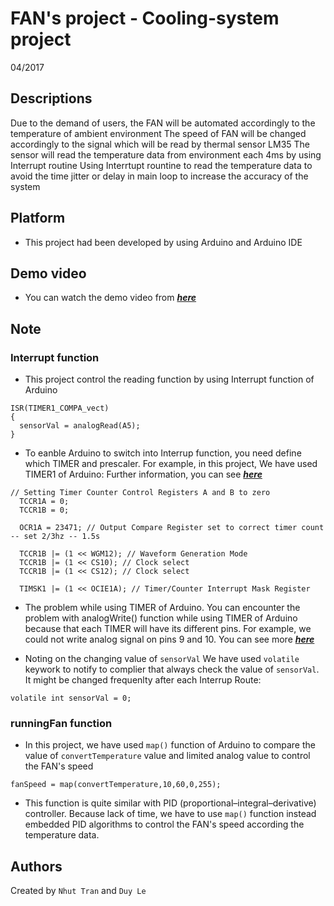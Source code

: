# FAN's project - Cooling-system project
  04/2017

Descriptions
----------
 Due to the demand of users, the FAN will be automated accordingly to the temperature of ambient environment
 The speed of FAN will be changed accordingly to the signal which will be read by thermal sensor LM35
 The sensor will read the temperature data from environment each 4ms by using Interrupt routine 
 Using Interrtupt rountine to read the temperature data to avoid the time jitter or delay in main loop to increase the accuracy of the system

Platform
--------
* This project had been developed by using Arduino and Arduino IDE 

Demo video
----------
* You can watch the demo video from ***[here](https://www.youtube.com/watch?v=10znzdELKZs)***

Note
----
### Interrupt function
* This project control the reading function by using Interrupt function of Arduino 
```
ISR(TIMER1_COMPA_vect) 
{  
  sensorVal = analogRead(A5);
}
```

* To eanble Arduino to switch into Interrup function, you need define which TIMER and prescaler. For example, in this project, We have used TIMER1 of Arduino: 
Further information, you can see ***[here](http://www.instructables.com/id/Arduino-Timer-Interrupts/)***
```
// Setting Timer Counter Control Registers A and B to zero
  TCCR1A = 0;
  TCCR1B = 0;

  OCR1A = 23471; // Output Compare Register set to correct timer count  -- set 2/3hz -- 1.5s 

  TCCR1B |= (1 << WGM12); // Waveform Generation Mode
  TCCR1B |= (1 << CS10); // Clock select
  TCCR1B |= (1 << CS12); // Clock select

  TIMSK1 |= (1 << OCIE1A); // Timer/Counter Interrupt Mask Register
```

* The problem while using TIMER of Arduino.
You can encounter the problem with analogWrite() function while using TIMER of Arduino because that each TIMER will have its different pins.
For example, we could not write analog signal on pins 9 and 10. You can see more ***[here](https://arduino-info.wikispaces.com/Timers-Arduino)***

* Noting on the changing value of `sensorVal`
We have used `volatile` keywork to notify to complier that always check the value of `sensorVal`. It might be changed frequenlty after each Interrup Route:
```
volatile int sensorVal = 0;
```  

### runningFan function
* In this project, we have used `map()` function of Arduino to compare the value of `convertTemperature` value and limited analog value to control the FAN's speed
```
fanSpeed = map(convertTemperature,10,60,0,255);
```

* This function is quite similar with PID (proportional–integral–derivative) controller. Because lack of time, we have to use `map()` function instead embedded PID algorithms to control the FAN's speed according the temperature data. 

Authors
-------
Created by `Nhut Tran` and `Duy Le` 
